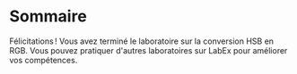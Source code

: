 # Sommaire

Félicitations ! Vous avez terminé le laboratoire sur la conversion HSB en RGB. Vous pouvez pratiquer d'autres laboratoires sur LabEx pour améliorer vos compétences.
